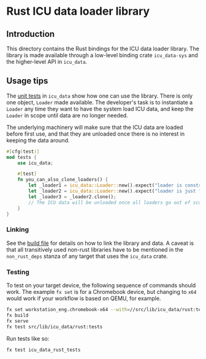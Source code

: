 # Rust ICU data loader library

## Introduction

This directory contains the Rust bindings for the ICU data loader library.  The library is made
available through a low-level binding crate `icu_data-sys` and the higher-level API in `icu_data`.

## Usage tips

The [unit tests](icu_data/src/lib.rs) in `icu_data` show how one can use the library.  There is only
one object, `Loader` made available.  The developer's task is to instantiate a `Loader` any time
they want to have the system load ICU data, and keep the `Loader` in scope until data are no longer
needed.

The underlying machinery will make sure that the ICU data are loaded before first use, and that they
are unloaded once there is no interest in keeping the data around.

```rust
#[cfg(test)]
mod tests {
    use icu_data;

    #[test]
    fn you_can_also_clone_loaders() {
        let _loader1 = icu_data::Loader::new().expect("loader is constructed with success");
        let _loader2 = icu_data::Loader::new().expect("loader is just fine with a second initialization");
        let _loader3 = _loader2.clone();
        // The ICU data will be unloaded once all loaders go out of scope.
    }
}
```

### Linking

See the [build file](icu_data/BUILD.gn) for details on how to link the library and data.  A caveat
is that all transitively used non-rust libraries have to be mentioned in the `non_rust_deps` stanza
of any target that uses the `icu_data` crate.

### Testing

To test on your target device, the following sequence of commands should work.  The example `fx set`
is for a Chromebook device, but changing to `x64` would work if your workflow is based on QEMU, for
example.

```bash
fx set workstation_eng.chromebook-x64 --with=//src/lib/icu_data/rust:tests
fx build
fx serve
fx test src/lib/icu_data/rust:tests
```

Run tests like so:

```console
fx test icu_data_rust_tests
```

